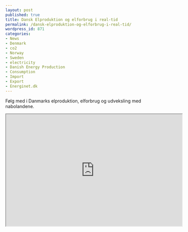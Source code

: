 ```yaml
---
layout: post
published: true
title: Dansk Elproduktion og elforbrug i real-tid
permalink: /dansk-elproduktion-og-elforbrug-i-real-tid/
wordpress_id: 871
categories:
- News
- Denmark
- co2
- Norway
- Sweden
- electricity
- Danish Energy Production
- Consumption
- Import
- Export
- Energinet.dk
---
```



F&oslash;lg med i Danmarks elproduktion, elforbrug og udveksling med nabolandene.

<iframe width="550" height="350" src="http://www.energinet.dk/Integrationer/ElOest/ElsystemetLigeNu/energinet1.swf">
</iframe>
